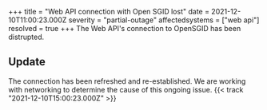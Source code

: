 +++
title = "Web API connection with Open SGID lost"
date = 2021-12-10T11:00:23.000Z
severity = "partial-outage"
affectedsystems = ["web api"]
resolved = true
+++
The Web API's connection to OpenSGID has been distrupted.

## Update

The connection has been refreshed and re-established. We are working with networking to determine the cause of this ongoing issue. {{< track "2021-12-10T15:00:23.000Z" >}}
